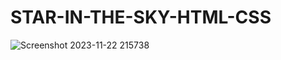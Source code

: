 # STAR-IN-THE-SKY-HTML-CSS
![Screenshot 2023-11-22 215738](https://github.com/Narayan-Thakare/STAR-IN-THE-SKY-HTML-CSS/assets/113063658/d974e056-4a9d-4a87-ba7b-0c8f78e27f7c)
